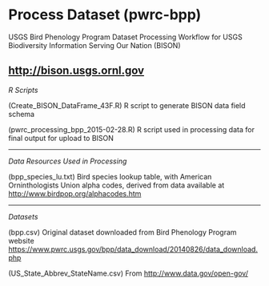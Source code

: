# Process Dataset (pwrc-bpp)
USGS Bird Phenology Program Dataset Processing Workflow for USGS Biodiversity Information Serving Our Nation (BISON) 

http://bison.usgs.ornl.gov
---

*R Scripts*

(Create_BISON_DataFrame_43F.R) R script to generate BISON data field schema

(pwrc_processing_bpp_2015-02-28.R) R script used in processing data for final output for upload to BISON

---

*Data Resources Used in Processing*

(bpp_species_lu.txt) Bird species lookup table, with American Orninthologists Union alpha codes, derived from data available at http://www.birdpop.org/alphacodes.htm

---

*Datasets*


(bpp.csv) Original dataset downloaded from Bird Phenology Program website
https://www.pwrc.usgs.gov/bpp/data_download/20140826/data_download.php

(US_State_Abbrev_StateName.csv) From http://www.data.gov/open-gov/






